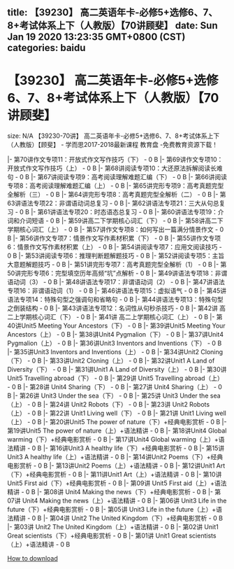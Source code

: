 
title: 【39230】 高二英语年卡-必修5+选修6、7、8+考试体系上下（人教版）【70讲顾斐】
date: Sun Jan 19 2020 13:23:35 GMT+0800 (CST)    
categories: baidu
---

# 【39230】 高二英语年卡-必修5+选修6、7、8+考试体系上下（人教版）【70讲顾斐】
size: N/A
 【39230-70讲】 高二英语年卡-必修5+选修6、7、8+考试体系上下（人教版）【顾斐】 - 学而思2017-2018最新课程 教育盘 -免费教育资源下载！
 
|- 第70讲作文专项11：开放式作文写作技巧（下） - 0 B
|- 第69讲作文专项10：开放式作文写作技巧（上） - 0 B
|- 第68讲阅读专项10：大还原法拆解阅读长难句 - 0 B
|- 第67讲阅读专项9：高考阅读理解难题汇编（下） - 0 B
|- 第66讲阅读专项8：高考阅读理解难题汇编（上） - 0 B
|- 第65讲完形专项9：高考真题完型全解析（三） - 0 B
|- 第64讲完形专项8：高考真题完型全解析（二） - 0 B
|- 第63讲语法专项22：非谓语动词总复习 - 0 B
|- 第62讲语法专项21：三大从句总复习 - 0 B
|- 第61讲语法专项20：时态语态总复习 - 0 B
|- 第60讲语法专项19：介词和介词短语 - 0 B
|- 第59讲高二下学期核心词汇（下） - 0 B
|- 第58讲高二下学期核心词汇（上） - 0 B
|- 第57讲作文专项8：如何写出一篇满分情景作文 - 0 B
|- 第56讲作文专项7：情景作文写作素材积累（下） - 0 B
|- 第55讲作文专项6：情景作文写作素材积累（上） - 0 B
|- 第54讲阅读专项7：应用文阅读技巧 - 0 B
|- 第53讲阅读专项6：推理判断题解题技巧 - 0 B
|- 第52讲阅读专项5：主旨大意题解题技巧 - 0 B
|- 第51讲完形专项7：高考真题完型全解析（1） - 0 B
|- 第50讲完形专项6：完型填空历年高频“坑”点解析 - 0 B
|- 第49讲语法专项18：非谓语动词（3） - 0 B
|- 第48讲语法专项17：非谓语动词（2） - 0 B
|- 第47讲语法专项16：非谓语动词（1） - 0 B
|- 第46讲语法专项15：虚拟语气 - 0 B
|- 第45讲语法专项14：特殊句型之强调句和省略句 - 0 B
|- 第44讲语法专项13：特殊句型之倒装结构 - 0 B
|- 第43讲语法专项12：名词性从句秒杀技巧 - 0 B
|- 第42讲 高二上学期核心词汇（下） - 0 B
|- 第41讲 高二上学期核心词汇（上） - 0 B
|- 第40讲Unit5 Meeting Your Ancestors（下） - 0 B
|- 第39讲Unit5 Meeting Your Ancestors（上） - 0 B
|- 第38讲Unit4 Pygmalion（下） - 0 B
|- 第37讲Unit4 Pygmalion（上） - 0 B
|- 第36讲Unit3 Inventors and Inventions（下） - 0 B
|- 第35讲Unit3 Inventors and Inventions（上） - 0 B
|- 第34讲Unit2 Cloning（下） - 0 B
|- 第33讲Unit2 Cloning（上） - 0 B
|- 第32讲Unit1 A Land of Diversity（下） - 0 B
|- 第31讲Unit1 A Land of Diversity（上） - 0 B
|- 第30讲 Unit5 Travelling abroad（下） - 0 B
|- 第29讲 Unit5 Travelling abroad（上） - 0 B
|- 第28讲 Unit4 Sharing（下） - 0 B
|- 第27讲 Unit4 Sharing（上） - 0 B
|- 第26讲 Unit3 Under the sea（下） - 0 B
|- 第25讲 Unit3 Under the sea（上） - 0 B
|- 第24讲 Unit2 Robots（下） - 0 B
|- 第23讲 Unit2 Robots（上） - 0 B
|- 第22讲 Unit1 Living well（下） - 0 B
|- 第21讲 Unit1 Living well（上） - 0 B
|- 第20讲Unit5 The power of nature（下）+经典电影赏析 - 0 B
|- 第19讲Unit5 The power of nature（上）+语法精讲 - 0 B
|- 第18讲Unit4 Global warming（下）+经典电影赏析 - 0 B
|- 第17讲Unit4 Global warming（上）+语法精讲 - 0 B
|- 第16讲Unit3 A healthy life（下）+经典电影赏析 - 0 B
|- 第15讲Unit3 A healthy life（上）+语法精讲 - 0 B
|- 第14讲Unit2 Poems（下）+经典电影赏析 - 0 B
|- 第13讲Unit2 Poems（上）+语法精讲 - 0 B
|- 第12讲Unit1 Art（下）+经典电影赏析 - 0 B
|- 第11讲Unit1 Art（上）+语法精讲 - 0 B
|- 第10讲 Unit5 First aid（下）+经典电影赏析 - 0 B
|- 第09讲 Unit5 First aid（上）+语法精讲 - 0 B
|- 第08讲 Unit4 Making the news（下）+经典电影赏析 - 0 B
|- 第07讲 Unit4 Making the news（上）+语法精讲 - 0 B
|- 第06讲 Unit3 Life in the future（下）+经典电影赏析 - 0 B
|- 第05讲 Unit3 Life in the future（上）+语法精讲 - 0 B
|- 第04讲 Unit2 The United Kingdom（下）+经典电影赏析 - 0 B
|- 第03讲 Unit2 The United Kingdom（上）+语法精讲 - 0 B
|- 第02讲 Unit1 Great scientists（下）+经典电影赏析 - 0 B
|- 第01讲 Unit1 Great scientists（上）+语法精讲 - 0 B

[How to download](https://bpcam.bemobtrk.com/go/2ceec3aa-1ca2-46d6-b9ff-aaa5c184517c?jno=258)